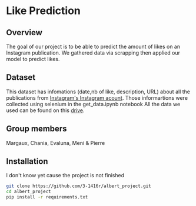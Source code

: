 # Like Prediction

## Overview
The goal of our project is to be able to predict the amount of likes on an Instagram publication. We gathered data via scrapping then applied our model to predict likes.

## Dataset
This dataset has infomations (date,nb of like, description, URL) about all the publications from [Instagram's Instagram acount](https://www.instagram.com/instagram/).
Those informartions were collected using selenium in the get_data.ipynb notebook
All the data we used can be found on this [drive](https://drive.google.com/drive/folders/1KKpLS07tiZiVGEmfxpXyybQwfPcuWEzD?usp=sharing).

## Group members
Margaux, Chania, Evaluna, Meni & Pierre

## Installation
I don't know yet cause the project is not finished


```bash
git clone https://github.com/3-1416r/albert_project.git
cd albert_project
pip install -r requirements.txt

